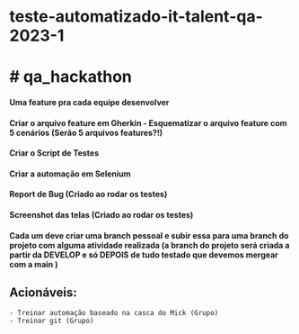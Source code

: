 # teste-automatizado-it-talent-qa-2023-1

# # qa_hackathon

#### Uma feature pra cada equipe desenvolver
#### Criar o arquivo feature em Gherkin - Esquematizar o arquivo feature com 5 cenários (Serão 5 arquivos features?!)
#### Criar o Script de Testes
#### Criar a automação em Selenium
#### Report de Bug (Criado ao rodar os testes)
#### Screenshot das telas (Criado ao rodar os testes)
#### Cada um deve criar uma branch pessoal e subir essa para uma branch do projeto com alguma atividade realizada (a branch do projeto será criada a partir da DEVELOP e só DEPOIS de tudo testado que devemos mergear com a main )

## Acionáveis:
	- Treinar automação baseado na casca do Mick (Grupo)
	- Treinar git (Grupo) 